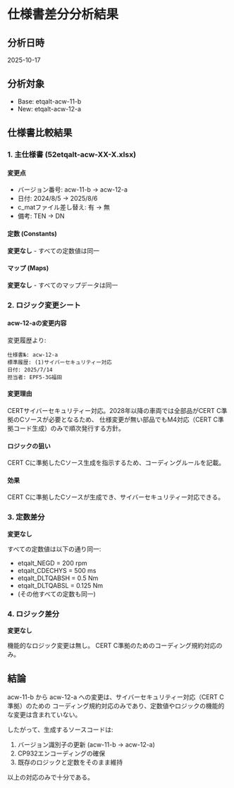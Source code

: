 # 仕様書差分分析結果

## 分析日時
2025-10-17

## 分析対象
- Base: etqalt-acw-11-b
- New: etqalt-acw-12-a

## 仕様書比較結果

### 1. 主仕様書 (52etqalt-acw-XX-X.xlsx)

#### 変更点
- バージョン番号: acw-11-b → acw-12-a  
- 日付: 2024/8/5 → 2025/8/6
- c_matファイル差し替え: 有 → 無
- 備考: TEN → DN

#### 定数 (Constants)
**変更なし** - すべての定数値は同一

#### マップ (Maps)
**変更なし** - すべてのマップデータは同一

### 2. ロジック変更シート

#### acw-12-aの変更内容
変更履歴より:
```
仕様書№: acw-12-a
標準履歴: (1)サイバーセキュリティー対応
日付: 2025/7/14
担当者: EPF5-3G福田
```

#### 変更理由
CERTサイバーセキュリティー対応。2028年以降の車両では全部品がCERT C準拠のCソースが必要となるため、
仕様変更が無い部品でもM4対応（CERT C準拠コード生成）のみで順次発行する方針。

#### ロジックの狙い
CERT Cに準拠したCソース生成を指示するため、コーディングルールを記載。

#### 効果
CERT Cに準拠したCソースが生成でき、サイバーセキュリティー対応できる。

### 3. 定数差分
**変更なし**

すべての定数値は以下の通り同一:
- etqalt_NEGD = 200 rpm
- etqalt_CDECHYS = 500 ms
- etqalt_DLTQABSH = 0.5 Nm
- etqalt_DLTQABSL = 0.125 Nm
- (その他すべての定数も同一)

### 4. ロジック差分
**変更なし**

機能的なロジック変更は無し。
CERT C準拠のためのコーディング規約対応のみ。

## 結論

acw-11-b から acw-12-a への変更は、サイバーセキュリティー対応（CERT C準拠）のための
コーディング規約対応のみであり、定数値やロジックの機能的な変更は含まれていない。

したがって、生成するソースコードは:
1. バージョン識別子の更新 (acw-11-b → acw-12-a)
2. CP932エンコーディングの確保
3. 既存のロジックと定数をそのまま維持

以上の対応のみで十分である。

